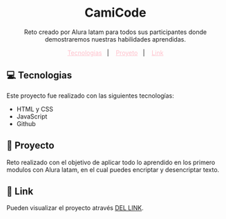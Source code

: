 <h1 align= "center" > CamiCode </h1>
<p align="center"> Reto creado por Alura latam para todos sus participantes donde demostraremos nuestras habilidades aprendidas.</p>


<p align="center">
  <a href="#tecnologias" style="color:pink">Tecnologias</a>&nbsp;&nbsp;&nbsp;|&nbsp;&nbsp;&nbsp;
  <a href="#projeto" style="color:pink">Proyeto</a>&nbsp;&nbsp;&nbsp;|&nbsp;&nbsp;&nbsp;
  <a href="#link" style="color:pink">Link</a>
</p>

## 💻 Tecnologias 

Este proyecto fue realizado con las siguientes tecnologías:

- HTML y CSS
- JavaScript
- Github


## 📝 Proyecto
Reto realizado con el objetivo de aplicar todo lo aprendido en los primero modulos con Alura latam, en el cual puedes encriptar y desencriptar texto.


## 🔗 Link
Pueden visualizar el proyecto através [DEL LINK](https://camilavildoso.github.io/Challenge-encriptador/).
